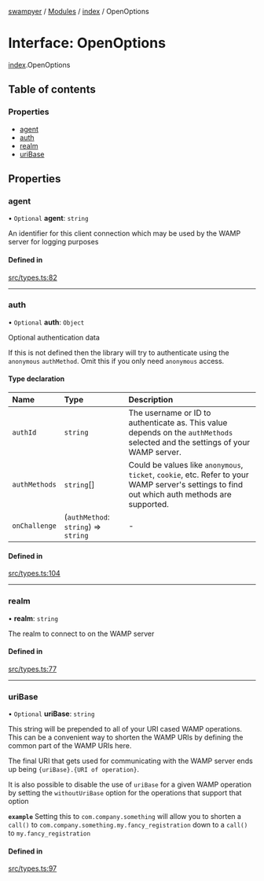 [swampyer](../README.md) / [Modules](../modules.md) / [index](../modules/index.md) / OpenOptions

# Interface: OpenOptions

[index](../modules/index.md).OpenOptions

## Table of contents

### Properties

- [agent](index.OpenOptions.md#agent)
- [auth](index.OpenOptions.md#auth)
- [realm](index.OpenOptions.md#realm)
- [uriBase](index.OpenOptions.md#uribase)

## Properties

### agent

• `Optional` **agent**: `string`

An identifier for this client connection which may be used by the WAMP server for logging
purposes

#### Defined in

[src/types.ts:82](https://github.com/zaberSatnam/js-swampyer/blob/51c14e1/src/types.ts#L82)

___

### auth

• `Optional` **auth**: `Object`

Optional authentication data

If this is not defined then the library will try to authenticate using the `anonymous`
`authMethod`. Omit this if you only need `anonymous` access.

#### Type declaration

| Name | Type | Description |
| :------ | :------ | :------ |
| `authId` | `string` | The username or ID to authenticate as.  This value depends on the `authMethods` selected and the settings of your WAMP server. |
| `authMethods` | `string`[] | Could be values like `anonymous`, `ticket`, `cookie`, etc.  Refer to your WAMP server's settings to find out which auth methods are supported. |
| `onChallenge` | (`authMethod`: `string`) => `string` | - |

#### Defined in

[src/types.ts:104](https://github.com/zaberSatnam/js-swampyer/blob/51c14e1/src/types.ts#L104)

___

### realm

• **realm**: `string`

The realm to connect to on the WAMP server

#### Defined in

[src/types.ts:77](https://github.com/zaberSatnam/js-swampyer/blob/51c14e1/src/types.ts#L77)

___

### uriBase

• `Optional` **uriBase**: `string`

This string will be prepended to all of your URI cased WAMP operations. This can be a
convenient way to shorten the WAMP URIs by defining the common part of the WAMP URIs
here.

The final URI that gets used for communicating with the WAMP server ends up being
`{uriBase}.{URI of operation}`.

It is also possible to disable the use of `uriBase` for a given WAMP operation by setting
the `withoutUriBase` option for the operations that support that option

**`example`** Setting this to `com.company.something` will allow you to shorten a `call()` to
`com.company.something.my.fancy_registration` down to a `call()` to `my.fancy_registration`

#### Defined in

[src/types.ts:97](https://github.com/zaberSatnam/js-swampyer/blob/51c14e1/src/types.ts#L97)
